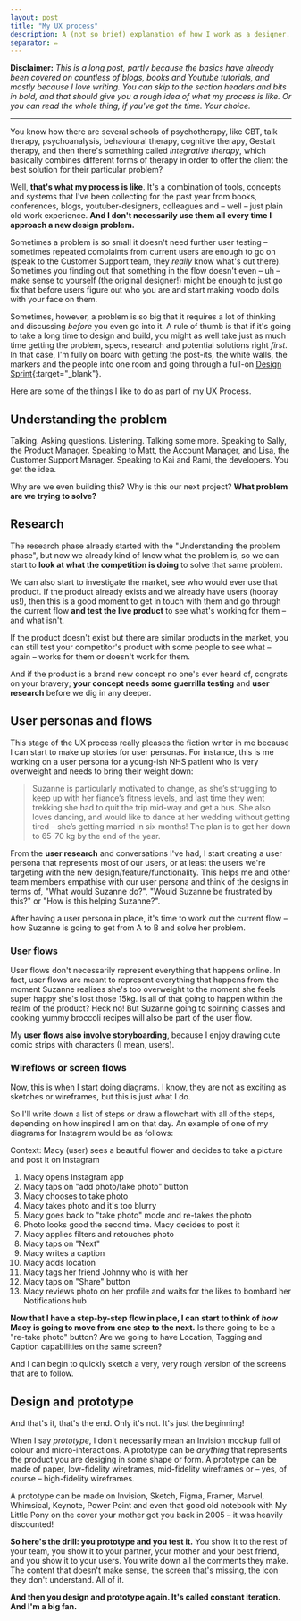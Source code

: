 ```yaml
---
layout: post
title: "My UX process"
description: A (not so brief) explanation of how I work as a designer.
separator: ✏️
---
```


**Disclaimer:** *This is a long post, partly because the basics have already been covered on countless of blogs, books and Youtube tutorials, and mostly because I love writing. You can skip to the section headers and bits in bold, and that should give you a rough idea of what my process is like. Or you can read the whole thing, if you've got the time. Your choice.*

------------------

You know how there are several schools of psychotherapy, like CBT, talk therapy, psychoanalysis, behavioural therapy, cognitive therapy, Gestalt therapy, and then there's something called *integrative therapy*, which basically combines different forms of therapy in order to offer the client the best solution for their particular problem?

Well, **that's what my process is like**. It's a combination of tools, concepts and systems that I've been collecting for the past year from books, conferences, blogs, youtuber-designers, colleagues and – well – just plain old work experience. **And I don't necessarily use them all every time I approach a new design problem.**

Sometimes a problem is so small it doesn't need further user testing – sometimes repeated complaints from current users are enough to go on (speak to the Customer Support team, they *really* know what's out there). Sometimes you finding out that something in the flow doesn't even – uh – make sense to yourself (the original designer!) might be enough to just go fix that before users figure out who you are and start making voodo dolls with your face on them.

Sometimes, however, a problem is so big that it requires a lot of thinking and discussing *before* you even go into it. A rule of thumb is that if it's going to take a long time to design and build, you might as well take just as much time getting the problem, specs, research and potential solutions right *first*. In that case, I'm fully on board with getting the post-its, the white walls, the markers and the people into one room and going through a full-on [Design Sprint](https://www.goodreads.com/book/show/25814544-sprint){:target="_blank"}.

Here are some of the things I like to do as part of my UX Process.

## Understanding the problem
Talking. Asking questions. Listening. Talking some more. Speaking to Sally, the Product Manager. Speaking to Matt, the Account Manager, and Lisa, the Customer Support Manager. Speaking to Kai and Rami, the developers. You get the idea.

Why are we even building this? Why is this our next project? **What problem are we trying to solve?**

## Research
The research phase already started with the "Understanding the problem phase", but now we already kind of know what the problem is, so we can start to **look at what the competition is doing** to solve that same problem.

We can also start to investigate the market, see who would ever use that product. If the product already exists and we already have users (hooray us!), then this is a good moment to get in touch with them and go through the current flow **and test the live product** to see what's working for them – and what isn't.

If the product doesn't exist but there are similar products in the market, you can still test your competitor's product with some people to see what – again – works for them or doesn't work for them.

And if the product is a brand new concept no one's ever heard of, congrats on your bravery; **your concept needs some guerrilla testing** and **user research** before we dig in any deeper.

## User personas and flows

This stage of the UX process really pleases the fiction writer in me because I can start to make up stories for user personas. For instance, this is me working on a user persona for a young-ish NHS patient who is very overweight and needs to bring their weight down:

> Suzanne is particularly motivated to change, as she’s struggling to keep up with her fiance’s fitness levels, and last time they went trekking she had to quit the trip mid-way and get a bus. She also loves dancing, and would like to dance at her wedding without getting tired – she’s getting married in six months! The plan is to get her down to 65-70 kg by the end of the year.

From the **user research** and conversations I've had, I start creating a user persona that represents most of our users, or at least the users we're targeting with the new design/feature/functionality. This helps me and other team members empathise with our user persona and think of the designs in terms of, "What would Suzanne do?", "Would Suzanne be frustrated by this?" or "How is this helping Suzanne?".

After having a user persona in place, it's time to work out the current flow – how Suzanne is going to get from A to B and solve her problem.

### User flows
User flows don't necessarily represent everything that happens online. In fact, user flows are meant to represent everything that happens from the moment Suzanne realises she's too overweight to the moment she feels super happy she's lost those 15kg. Is all of that going to happen within the realm of the product? Heck no! But Suzanne going to spinning classes and cooking yummy broccoli recipes will also be part of the user flow.

My **user flows also involve storyboarding**, because I enjoy drawing cute comic strips with characters (I mean, users).

### Wireflows or screen flows
Now, this is when I start doing diagrams. I know, they are not as exciting as sketches or wireframes, but this is just what I do.

So I'll write down a list of steps or draw a flowchart with all of the steps, depending on how inspired I am on that day. An example of one of my diagrams for Instagram would be as follows:

Context: Macy (user) sees a beautiful flower and decides to take a picture and post it on Instagram

1. Macy opens Instagram app
2. Macy taps on "add photo/take photo" button
3. Macy chooses to take photo
4. Macy takes photo and it's too blurry
5. Macy goes back to "take photo" mode and re-takes the photo
6. Photo looks good the second time. Macy decides to post it
7. Macy applies filters and retouches photo
8. Macy taps on "Next"
9. Macy writes a caption
10. Macy adds location
11. Macy tags her friend Johnny who is with her
12. Macy taps on "Share" button
13. Macy reviews photo on her profile and waits for the likes to bombard her Notifications hub

**Now that I have a step-by-step flow in place, I can start to think of *how* Macy is going to move from one step to the next.** Is there going to be a "re-take photo" button? Are we going to have Location, Tagging and Caption capabilities on the same screen?

And I can begin to quickly sketch a very, very rough version of the screens that are to follow.

## Design and prototype

And that's it, that's the end. Only it's not. It's just the beginning!

When I say *prototype*, I don't necessarily mean an Invision mockup full of colour and micro-interactions. A prototype can be *anything* that represents the product you are desiging in some shape or form. A prototype can be made of paper, low-fidelity wireframes, mid-fidelity wireframes or – yes, of course – high-fidelity wireframes.

A prototype can be made on Invision, Sketch, Figma, Framer, Marvel, Whimsical, Keynote, Power Point and even that good old notebook with My Little Pony on the cover your mother got you back in 2005 – it was heavily discounted!

**So here's the drill: you prototype and you test it.** You show it to the rest of your team, you show it to your partner, your mother and your best friend, and you show it to your users. You write down all the comments they make. The content that doesn't make sense, the screen that's missing, the icon they don't understand. All of it.

**And then you design and prototype again. It's called constant iteration. And I'm a big fan.**
